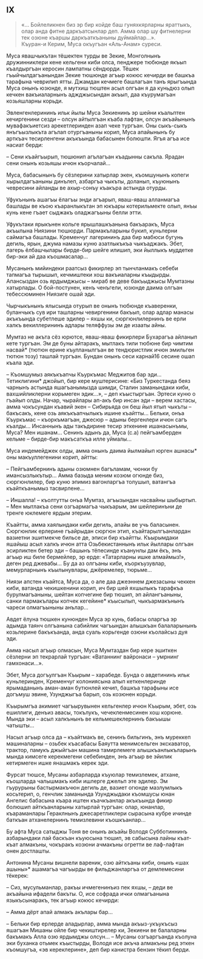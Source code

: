 ## IX

> «… Бойлеликнен биз эр бир койде баш гуняхкярларны яраттыкъ, олар анда фитне даркъатсынлар деп.
Амма олар шу фитнелерни тек озюне къаршы даркъаткъаныны дуймайлар…».  
> Къуран-и Керим, Муса окъугъан «Аль-Анам» суреси.

Муса явашчыкътан тёшектен турды ве Зекие, Монголнынъ дружинниклери кене кельгени киби олса, пенджере тюбюнде якъып къалдыргъан керосин лампатны сёндюрди.
Тёшек гъыйчылдагъанындан Зекие тюшюнде агъыр кокюс кечирди ве башкъа тарафына чеврилип ятты.
Джамдан кечмеге башлагъан танъ ярыгъында Муса онынъ юзюнде, я мутхиш тюштен асыл олгъан я да куньдюз олып кечкен вакъиаларнынъ аджджысындан акъып, даа къурумагъан козьяшларны корьди. 

Эвленгенлерининъ ильк йылы Муса Зекиенинъ эр шейни къальптен кечиргенини сезди – олсун айтылгъан къаба лафтан, олсун акъайынынъ мувафакъиетсиз арекетлеринден азап чеке тургъан.
Оны сыкъ-сыкъ янъгъызлыкъта агълап отургъаныны корип, Муса апайынынъ бу арткъач тесирленгени акъкъында бабасынен болюшти.
Ягъя агъа исе насиат берди:

– Сени къайгъырып, тюшюнип агълагъан къадынны сакъла.
Ярадан сени онынъ козьяшы ичюн къорчалай…

Муса, бабасынынъ бу сёзлерини хатырлар экен, къомшунынъ копеги хырылдагъаныны динълеп, азбаргъа чыкъты, доланып, къуюнынъ чевресини айланды ве ахыр-сонъу къакъра астында отурды.

Уфукънынъ ашагъы ёлагъы энди агъарып, яваш-яваш алланмагъа башлады ве къою къаранлыкътан эп юкъары котерильмекте олып, янъы кунь кене гъает сыджакъ оладжагъыны белли этти.

Уфукътаки ярыкънен кольге ярышлашкъанына бакъаракъ, Муса акъылына Ниязини тюшюрди.
Пармакъларыны букип, куньлерни саймагъа башлады.
Кременчуг лагерининъ даа бир мабюси бугунь дегиль, ярын, джума намазы куню азатлыкъкъа чыкъаджакъ.
Эбет, лагерь ёлбашчылары бирде-бир шейге илишип, эки йыллыкъ муддетке бир-эки ай даа къошмасалар…

Мусанынъ мийиндеки раатсыз фикирлер эп тынчланмакъ  себеби тапмагъа тырышып, кечмиштеки хош вакъиаларны къыдырды.
Апансыздан озь ярдымджысы – мираб ве деве бакъыджысы Мумтазны хатырлады.
О бой-постунен, кенъ ченъгели, юзюнде даима олгъан тебессюминен Ниязиге ошай эди.

Чырчыкънынъ ялысында отурып ве онынъ тюбюнде къаверенки, буланчыкъ сув ири ташларны чевиргенини бакъып, олар адлар манасы акъкъында субетлеше эдилер – яхшы ки, сюргюнлилернинъ ве ерли халкъ векиллерининъ адлары теляффузы эм де изааты айны.

Мумтаз не акъта сёз юрютсе, яваш-яваш фикирлери Бухарагъа айланып кете тургъан.
Эм де буны айтаракъ, мытлакъ тили тюбюне бир чимтим насвай* (тютюн ерине къулланылгъан ве тендюристлик ичюн эмильген тютюн тозу) ташлай тургъан.
Бундан онынъ сеси карнай16 сесине ошап къала эди.

– Къомшумыз аякъкъапчы Къуркъмас Меджитов бар эди…
Тетиклигини* джойып, бир кере муштерисине:
«Биз Туркестанда беяз чарнынъ астында яшагъанымызда шимди, Сталин заманындаки киби, вахшийликлерни корьмеген эдик…», – деп къыстыргъан.
Эртеси куню о гъайып олды.
Начар, чырайлары ап-акъ бир инсан эди – верем хастасы, амма чокъсундан къавий экен – Сибирьяда он беш йыл ятып чыкъты – бакъсакъ, кене озь аякъкъапчылыкъ ишине къайтты…
Бельки, онъа Къуркъмас  – къоркъмагъан, джесюр – адыны бергенлери ичюн сагъ къалды…
Инсаннынъ ады такъдирине тесир эткенине ишанасынъмы, Муса?
Мен ишанам…
Сенинъ адынъ да, Муса (с.а) пейгъамберден кельме – бирде-бир макъсаткъа илле уймалы…

Муса индемейджек олды, амма онынъ даима йылмайып юрген ашнасы* оны макъуллегенини корип, айтты:

– Пейгъамбернинъ адыны озюмнен багъламам, чюнки бу имансызлыкътыр…
Амма базыда меним козюм огюнде биз, сюргюнлилер, бир куню эпимиз вагонларгъа толушып, ватангъа къайткъанымыз тасвирлене…

– Иншалла!
– къолтутты онъа Мумтаз, агъызындан насвайны шыбыртып.
– Мен мытлакъа сени озгъармагъа чыкъарым, эм шейлеринъни де тренге юклемеге ярдым этерим.

Къайтты, амма хаялындаки киби дегиль, апайы ве учь баласынен.
Сюргюнлик ерлерине гъайрыдан сюргюн этип, къайтарылгъанлардан вазиетни эшитмекче бильсе де, эписи бир къайтты.
Къырымдаки яшайыш асыл халкъ ичюн атта Озьбекистаннынъ ильк йыллары олгъан эсирликтен бетер эди – башынъ тёпесинде къанунлы дам ёкъ, энъ агъыр иш биле бермейлер, эр ерде:
«Татарларны ишке алмаймыз!», деген ред джевабы…
Бу да аз олгъаны киби, къоркъузувлар, мемурларнынъ къылынувлары, джёремелер, тюрьме… 

Ниязи апстен къайтса, Муса да, о але даа джеэннем джезасыны чеккен киби, ватанда чекишкенини корип, ич бир шей яхшылыкъ тарафкъа бурулмагъаныны, шейтан копчегине бир тюшип, эп айлангъаныны, санки пармакълары копчек кегейине* къысылып, чыкъармакънынъ чареси олмагъыныны анълар…

Авдет ёлуна тюшкен кунюнден Муса эр кунь, бабасы оларгъа эр адымда таянч олгъанына сабийлик чагъындан алышкъан балаларынынъ козьлерине бакъкъанда, анда суаль корьгенде озюни къолайсыз дуя эди.

Амма насыл агъыр олмасын, Муса Мумтаздан бир кере эшиткен сёзлерни эп текрарлай тургъан:  «Ватаннинг вайронаси – умрнинг гамхонаси...». 

Эбет, Муса догъулгъан Къырым – харабеде.
Бунда о авдетининъ ильк куньлеринден, Кременчуг колониясына алып кеткенлеринде ярымаданынъ аман-аман бутюнлей кечип, башкъа тарафыны исе догъмуш эвине, Узунджыгъа барып, озь козюнен корьди.  

Къырымгъа акимиет чагъырувынен кельгенлер ичюн Къырым, эбет, озь ешиллиги, денъиз авасы, токълукъ, чечекленмесинен хош корюне.
Мында эки – асыл халкънынъ ве кельмешеклернинъ бакъышы чатышты…

Насыл агъыр олса да – къайтмакъ ве, сенинъ бильгинъ, энъ муреккеп машиналарны – озьбек къасабасы Баяутта менимсельген экскаватор, трактор, памукъ джыйгъан машина тамирлемеге алышкъанлыкъларынъ мында кимсеге керекмегени себебинден, энъ агъыр ве эйилик кетирмеген ишке янашмакъ керек эди.

Фурсат тюшсе, Мусаны азбарларда къуюлар темизлемек, атхане, къошларда чалышмакъ киби ишлерге джельп эте эдилер.
Эм гъурурыны бастырмакъчюн дегиль де, вазиет огюнде мазлумлыкъ косьтерип, о, генчлик заманында Узунджыдаки къомшусы юнан Ангелис бабасына къара иштен къачкъанлар акъкъында фикир болюшип айткъанларыны хатырлай тургъан: олар, юнанлар, къараманлары Гераклнынъ джесаретликлери сырасына кубре ичинде баткъан атханелернинъ темизлевини къошкъанлар…

Бу афта Муса сатыджы Тоня ве онынъ акъайы Володя Субботиннинъ азбарындаки лай баскъан къуюсына тюшип, эв сабысына лайны къат-къат алмакъны, чокъракъ козюни ачмакъны огретти ве лаф-лафтан онен достлашты.

Антонина Мусаны вишнели вареник, озю айткъаны киби, онынъ «шах ашыны»* ашамагъа чагъырды ве фильджанларгъа от демлемесини тёкерек:

– Сиз, мусульманлар, ракъы ичмегенинъиз пек яхшы, – деди ве акъайына ифадели бакъты.
О, исе софрада ички олмагъанына языкъсынаракъ, тек агъыр кокюс кечирди:

– Амма дёрт апай алмакъ акълары бар…

– Бельки бир ерлерде аладырлар, амма мында акъыз-укъукъсыз яшагъан Мишаны ойле бир чекиштирелер ки, Зекиени ве балаларны бакъмакъ Алла озю ярдымджы олсун…
– Мусаны озгъаргъанда къолуна эки буханка отьмек къыстырды, Володя исе акъча алмакъны ред эткен къомшугъа, «эв кереклерине», деп бир канистра бензин тёкип берди.
